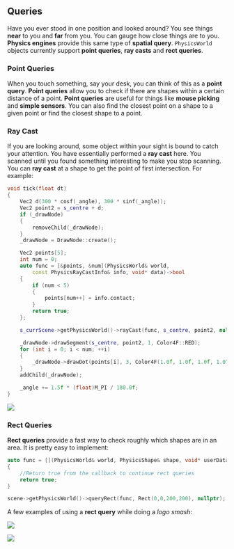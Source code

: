 ## Queries
Have you ever stood in one position and looked around? You see things __near__ to you and __far__ from you. You can gauge how close things are to you. __Physics engines__
provide this same type of __spatial query__. `PhysicsWorld` objects currently support __point queries__, __ray casts__ and __rect queries__.

### Point Queries
When you touch something, say your desk, you can think of this as a __point query__. __Point queries__ allow you to check if there are shapes within a certain distance of a point. __Point queries__ are useful for things like __mouse picking__ and __simple sensors__. You can also find the closest point on a shape to a given point or find the closest shape to a point.

### Ray Cast
If you are looking around, some object within your sight is bound to catch your attention. You have essentially performed a __ray cast__ here. You scanned until
you found something interesting to make you stop scanning. You can __ray cast__ at a shape to get the point of first intersection. For example:

```cpp
void tick(float dt)
{
    Vec2 d(300 * cosf(_angle), 300 * sinf(_angle));
    Vec2 point2 = s_centre + d;
    if (_drawNode)
    {
        removeChild(_drawNode);
    }
    _drawNode = DrawNode::create();

    Vec2 points[5];
    int num = 0;
    auto func = [&points, &num](PhysicsWorld& world,
        const PhysicsRayCastInfo& info, void* data)->bool
    {
        if (num < 5)
        {
            points[num++] = info.contact;
        }
        return true;
    };

    s_currScene->getPhysicsWorld()->rayCast(func, s_centre, point2, nullptr);

    _drawNode->drawSegment(s_centre, point2, 1, Color4F::RED);
    for (int i = 0; i < num; ++i)
    {
        _drawNode->drawDot(points[i], 3, Color4F(1.0f, 1.0f, 1.0f, 1.0f));
    }
    addChild(_drawNode);

    _angle += 1.5f * (float)M_PI / 180.0f;
}
```

![](physics-img/RayTest.gif)

### Rect Queries
__Rect queries__ provide a fast way to check roughly which shapes are in an area. It is pretty easy to implement:

```cpp
auto func = [](PhysicsWorld& world, PhysicsShape& shape, void* userData)->bool
{
    //Return true from the callback to continue rect queries
    return true;
}

scene->getPhysicsWorld()->queryRect(func, Rect(0,0,200,200), nullptr);
```

A few examples of using a __rect query__ while doing a *logo smash*:

![](physics-img/rectQuery1.gif)

![](physics-img/rectQuery2.gif)
